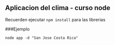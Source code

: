 ## Aplicacion del clima - curso node

Recuerden ejecutar ```npm install``` para las librerias

###Ejemplo

```
node app -d "San Jose Costa Rica" 

```